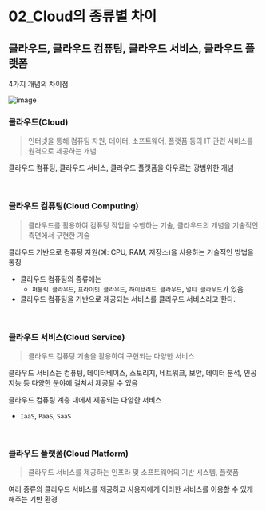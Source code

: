 # 02_Cloud의 종류별 차이

## 클라우드, 클라우드 컴퓨팅, 클라우드 서비스, 클라우드 플랫폼

4가지 개념의 차이점

![image](https://user-images.githubusercontent.com/93081720/236855820-a5c7bb76-b874-4853-a930-2566f8a058de.png)

### 클라우드(Cloud)

> 인터넷을 통해 컴퓨팅 자원, 데이터, 소프트웨어, 플랫폼 등의 IT 관련 서비스를 원격으로 제공하는 개념

클라우드 컴퓨팅, 클라우드 서비스, 클라우드 플랫폼을 아우르는 광범위한 개념

<br>

### 클라우드 컴퓨팅(Cloud Computing)

> 클라우드를 활용하여 컴퓨팅 작업을 수행하는 기술, 클라우드의 개념을 기술적인 측면에서 구현한 기술

클라우드 기반으로 컴퓨팅 자원(예: CPU, RAM, 저장소)을 사용하는 기술적인 방법을 통칭

- 클라우드 컴퓨팅의 종류에는
  - `퍼블릭 클라우드`, `프라이빗 클라우드`, `하이브리드 클라우드`, `멀티 클라우드`가 있음
- 클라우드 컴퓨팅을 기반으로 제공되는 서비스를 클라우드 서비스라고 한다.

<br>

### 클라우드 서비스(Cloud Service)

> 클라우드 컴퓨팅 기술을 활용하여 구현되는 다양한 서비스

클라우드 서비스는 컴퓨팅, 데이터베이스, 스토리지, 네트워크, 보안, 데이터 분석, 인공지능 등 다양한 분야에 걸쳐서 제공될 수 있음

클라우드 컴퓨팅 계층 내에서 제공되는 다양한 서비스

- `IaaS`, `PaaS`, `SaaS`

<br>

### 클라우드 플랫폼(Cloud Platform)

> 클라우드 서비스를 제공하는 인프라 및 소프트웨어의 기반 시스템, 플랫폼

여러 종류의 클라우드 서비스를 제공하고 사용자에게 이러한 서비스를 이용할 수 있게 해주는 기반 환경
